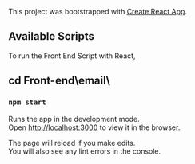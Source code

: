 This project was bootstrapped with [Create React App](https://github.com/facebook/create-react-app).

## Available Scripts


To run the Front End Script with React, 

## cd Front-end\email\

### `npm start`

Runs the app in the development mode.<br />
Open [http://localhost:3000](http://localhost:3000) to view it in the browser.

The page will reload if you make edits.<br />
You will also see any lint errors in the console.

